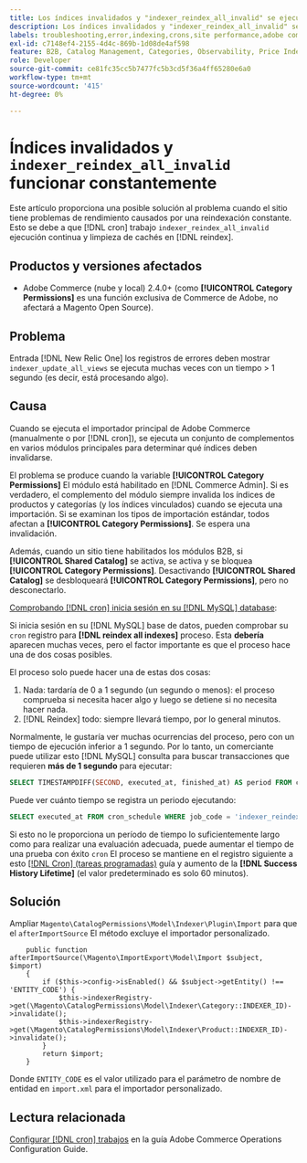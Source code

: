 ```yaml
---
title: Los índices invalidados y "indexer_reindex_all_invalid" se ejecutan constantemente
description: Los índices invalidados y "indexer_reindex_all_invalid" se ejecutan constantemente
labels: troubleshooting,error,indexing,crons,site performance,adobe commerce,magento,cron,indexer_reindex_all_invalid,SQL,MySQL,reindex
exl-id: c7148ef4-2155-4d4c-869b-1d08de4af598
feature: B2B, Catalog Management, Categories, Observability, Price Indexer
role: Developer
source-git-commit: ce81fc35cc5b7477fc5b3cd5f36a4ff65280e6a0
workflow-type: tm+mt
source-wordcount: '415'
ht-degree: 0%

---
```


# Índices invalidados y `indexer_reindex_all_invalid` funcionar constantemente

Este artículo proporciona una posible solución al problema cuando el sitio tiene problemas de rendimiento causados por una reindexación constante. Esto se debe a que [!DNL cron] trabajo `indexer_reindex_all_invalid` ejecución continua y limpieza de cachés en [!DNL reindex].

## Productos y versiones afectados

* Adobe Commerce (nube y local) 2.4.0+ (como **[!UICONTROL Category Permissions]** es una función exclusiva de Commerce de Adobe, no afectará a Magento Open Source).

## Problema

Entrada [!DNL New Relic One] los registros de errores deben mostrar `indexer_update_all_views` se ejecuta muchas veces con un tiempo > 1 segundo (es decir, está procesando algo).

## Causa

Cuando se ejecuta el importador principal de Adobe Commerce (manualmente o por [!DNL cron]), se ejecuta un conjunto de complementos en varios módulos principales para determinar qué índices deben invalidarse.

El problema se produce cuando la variable **[!UICONTROL Category Permissions]** El módulo está habilitado en [!DNL Commerce Admin]. Si es verdadero, el complemento del módulo siempre invalida los índices de productos y categorías (y los índices vinculados) cuando se ejecuta una importación. Si se examinan los tipos de importación estándar, todos afectan a **[!UICONTROL Category Permissions]**. Se espera una invalidación.

Además, cuando un sitio tiene habilitados los módulos B2B, si **[!UICONTROL Shared Catalog]** se activa, se activa y se bloquea **[!UICONTROL Category Permissions]**. Desactivando **[!UICONTROL Shared Catalog]** se desbloqueará **[!UICONTROL Category Permissions]**, pero no desconectarlo.

<u>Comprobando [!DNL cron] inicia sesión en su [!DNL MySQL] database</u>:

Si inicia sesión en su [!DNL MySQL] base de datos, pueden comprobar su `cron` registro para **[!DNL reindex all indexes]** proceso.
Esta **debería** aparecen muchas veces, pero el factor importante es que el proceso hace una de dos cosas posibles.

El proceso solo puede hacer una de estas dos cosas:

1. Nada: tardaría de 0 a 1 segundo (un segundo o menos): el proceso comprueba si necesita hacer algo y luego se detiene si no necesita hacer nada.
1. [!DNL Reindex] todo: siempre llevará tiempo, por lo general minutos.

Normalmente, le gustaría ver muchas ocurrencias del proceso, pero con un tiempo de ejecución inferior a 1 segundo.
Por lo tanto, un comerciante puede utilizar esto [!DNL MySQL] consulta para buscar transacciones que requieren **más de 1 segundo** para ejecutar:

```sql
SELECT TIMESTAMPDIFF(SECOND, executed_at, finished_at) AS period FROM cron_schedule WHERE job_code = 'indexer_reindex_all_invalid' HAVING period > 1
```

Puede ver cuánto tiempo se registra un periodo ejecutando:

```sql
SELECT executed_at FROM cron_schedule WHERE job_code = 'indexer_reindex_all_invalid' AND executed_at IS NOT NULL ORDER BY executed_at ASC LIMIT 1;
```

Si esto no le proporciona un período de tiempo lo suficientemente largo como para realizar una evaluación adecuada, puede aumentar el tiempo de una prueba con éxito `cron` El proceso se mantiene en el registro siguiente a esto [[!DNL Cron] (tareas programadas)](https://experienceleague.adobe.com/docs/commerce-admin/systems/tools/cron.html) guía y aumento de la **[!DNL Success History Lifetime]** (el valor predeterminado es solo 60 minutos).


## Solución

Ampliar `Magento\CatalogPermissions\Model\Indexer\Plugin\Import` para que el `afterImportSource` El método excluye el importador personalizado.

```
    public function afterImportSource(\Magento\ImportExport\Model\Import $subject, $import)
    {
        if ($this->config->isEnabled() && $subject->getEntity() !== 'ENTITY_CODE') {
            $this->indexerRegistry->get(\Magento\CatalogPermissions\Model\Indexer\Category::INDEXER_ID)->invalidate();
            $this->indexerRegistry->get(\Magento\CatalogPermissions\Model\Indexer\Product::INDEXER_ID)->invalidate();
        }
        return $import;
    }
```

Donde `ENTITY_CODE` es el valor utilizado para el parámetro de nombre de entidad en `import.xml` para el importador personalizado.

## Lectura relacionada

[Configurar [!DNL cron] trabajos](https://experienceleague.adobe.com/docs/commerce-operations/configuration-guide/cli/configure-cron-jobs.html) en la guía Adobe Commerce Operations Configuration Guide.
